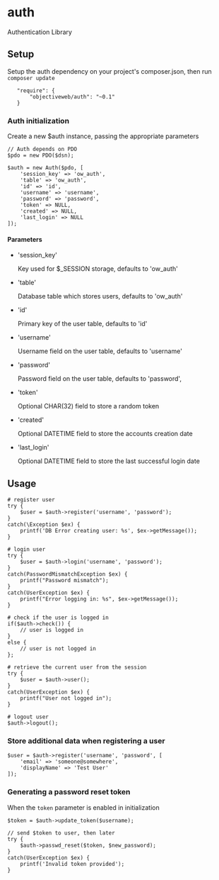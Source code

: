 # auth
Authentication Library

## Setup

Setup the auth dependency on your project's composer.json, then run `composer update`


       "require": {
           "objectiveweb/auth": "~0.1"
       }

### Auth initialization

Create a new $auth instance, passing the appropriate parameters

    // Auth depends on PDO
    $pdo = new PDO($dsn);

    $auth = new Auth($pdo, [
        'session_key' => 'ow_auth',
        'table' => 'ow_auth',
        'id' => 'id',
        'username' => 'username',
        'password' => 'password',
        'token' => NULL,
        'created' => NULL,
        'last_login' => NULL
    ]);

#### Parameters
* 'session_key'

    Key used for $_SESSION storage, defaults to 'ow_auth'

* 'table'

    Database table which stores users, defaults to 'ow_auth'

* 'id'

    Primary key of the user table, defaults to 'id'

* 'username'

    Username field on the user table, defaults to 'username'

* 'password'

    Password field on the user table, defaults to 'password',

* 'token'

    Optional CHAR(32) field to store a random token

* 'created'

    Optional DATETIME field to store the accounts creation date

* 'last_login'

    Optional DATETIME field to store the last successful login date

## Usage

    # register user
    try {
        $user = $auth->register('username', 'password');
    }
    catch(\Exception $ex) {
        printf('DB Error creating user: %s', $ex->getMessage());
    }

    # login user
    try {
        $user = $auth->login('username', 'password');
    }
    catch(PasswordMismatchException $ex) {
        printf("Password mismatch");
    }
    catch(UserException $ex) {
        printf("Error logging in: %s", $ex->getMessage());
    }

    # check if the user is logged in
    if($auth->check()) {
        // user is logged in
    }
    else {
        // user is not logged in
    };

    # retrieve the current user from the session
    try {
        $user = $auth->user();
    }
    catch(UserException $ex) {
        printf("User not logged in");
    }

    # logout user
    $auth->logout();

### Store additional data when registering a user

    $user = $auth->register('username', 'password', [
        'email' => 'someone@somewhere',
        'displayName' => 'Test User'
    ]);


### Generating a password reset token

When the `token` parameter is enabled in initialization

    $token = $auth->update_token($username);

    // send $token to user, then later
    try {
        $auth->passwd_reset($token, $new_password);
    }
    catch(UserException $ex) {
        printf('Invalid token provided');
    }